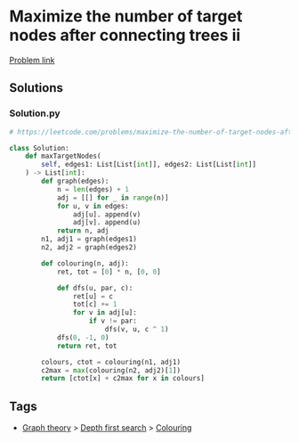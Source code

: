# Maximize the number of target nodes after connecting trees ii

[Problem link](https://leetcode.com/problems/maximize-the-number-of-target-nodes-after-connecting-trees-ii/)

## Solutions


### Solution.py
```py
# https://leetcode.com/problems/maximize-the-number-of-target-nodes-after-connecting-trees-ii/

class Solution:
    def maxTargetNodes(
        self, edges1: List[List[int]], edges2: List[List[int]]
    ) -> List[int]:
        def graph(edges):
            n = len(edges) + 1
            adj = [[] for _ in range(n)]
            for u, v in edges:
                adj[u]. append(v)
                adj[v]. append(u)
            return n, adj
        n1, adj1 = graph(edges1)
        n2, adj2 = graph(edges2)

        def colouring(n, adj):
            ret, tot = [0] * n, [0, 0]

            def dfs(u, par, c):
                ret[u] = c
                tot[c] += 1
                for v in adj[u]:
                    if v != par:
                        dfs(v, u, c ^ 1)
            dfs(0, -1, 0)
            return ret, tot

        colours, ctot = colouring(n1, adj1)
        c2max = max(colouring(n2, adj2)[1])
        return [ctot[x] + c2max for x in colours]
```
## Tags

* [Graph theory](/Collections/graph-theory.md#graph-theory) > [Depth first search](/Collections/graph-theory.md#depth-first-search) > [Colouring](/Collections/graph-theory.md#colouring)

